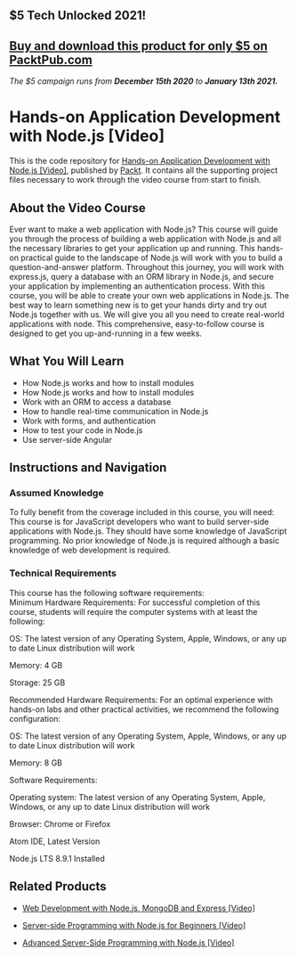 ## $5 Tech Unlocked 2021!
[Buy and download this product for only $5 on PacktPub.com](https://www.packtpub.com/)
-----
*The $5 campaign         runs from __December 15th 2020__ to __January 13th 2021.__*

# Hands-on Application Development with Node.js [Video]
This is the code repository for [Hands-on Application Development with Node.js [Video]](https://www.packtpub.com/web-development/hands-application-development-nodejs-video?utm_source=github&utm_medium=repository&utm_campaign=9781789135244), published by [Packt](https://www.packtpub.com/?utm_source=github). It contains all the supporting project files necessary to work through the video course from start to finish.
## About the Video Course
Ever want to make a web application with Node.js? This course will guide you through the process of building a web application with Node.js and all the necessary libraries to get your application up and running. This hands-on practical guide to the landscape of Node.js will work with you to build a question-and-answer platform.
Throughout this journey, you will work with express.js, query a database with an ORM library in Node.js, and secure your application by implementing an authentication process.
With this course, you will be able to create your own web applications in Node.js. The best way to learn something new is to get your hands dirty and try out Node.js together with us. We will give you all you need to create real-world applications with node. This comprehensive, easy-to-follow course is designed to get you up-and-running in a few weeks.

<H2>What You Will Learn</H2>
<DIV class=book-info-will-learn-text>
<UL>
<LI>How Node.js works and how to install modules
<LI>How Node.js works and how to install modules 
<LI>Work with an ORM to access a database 
<LI>How to handle real-time communication in Node.js 
<LI>Work with forms, and authentication
<LI>How to test your code in Node.js 
<LI>Use server-side Angular 
  </LI></UL></DIV>

## Instructions and Navigation
### Assumed Knowledge
To fully benefit from the coverage included in this course, you will need:<br/>
This course is for JavaScript developers who want to build server-side applications with Node.js. They should have some knowledge of JavaScript programming. No prior knowledge of Node.js is required although a basic knowledge of web development is required.
### Technical Requirements
This course has the following software requirements:<br/>
Minimum Hardware Requirements:
For successful completion of this course, students will require the computer systems with at least the following:


OS: The latest version of any Operating System, Apple, Windows, or any up to date Linux distribution will work



Memory: 4 GB



Storage: 25 GB


Recommended Hardware Requirements:
For an optimal experience with hands-on labs and other practical activities, we recommend the following configuration:


OS: The latest version of any Operating System, Apple, Windows, or any up to date Linux distribution will work



Memory: 8 GB



Software Requirements:

Operating system: The latest version of any Operating System, Apple, Windows, or any up to date Linux distribution will work



Browser: Chrome or Firefox



Atom IDE, Latest Version



Node.js LTS 8.9.1 Installed

## Related Products
* [Web Development with Node.js, MongoDB and Express [Video]](https://www.packtpub.com/application-development/web-development-nodejs-mongodb-and-express-video?utm_source=github&utm_medium=repository&utm_campaign=9781786463425)

* [Server-side Programming with Node.js for Beginners [Video]](https://www.packtpub.com/business/server-side-programming-nodejs-beginners-video?utm_source=github&utm_medium=repository&utm_campaign=9781788476126)

* [Advanced Server-Side Programming with Node.js [Video]](https://www.packtpub.com/web-development/advanced-server-side-programming-nodejs-video?utm_source=github&utm_medium=repository&utm_campaign=9781787289963)

